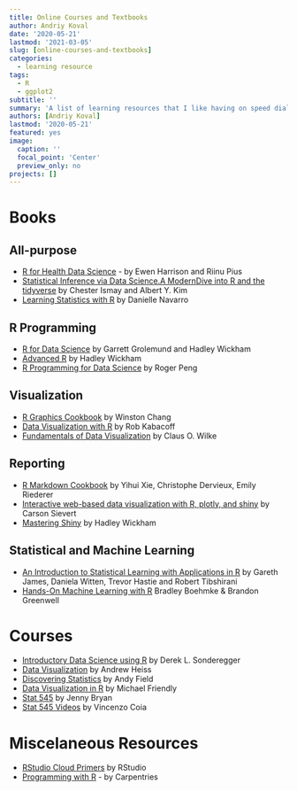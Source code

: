 ```yaml
---
title: Online Courses and Textbooks
author: Andriy Koval
date: '2020-05-21'
lastmod: '2021-03-05'
slug: [online-courses-and-textbooks]
categories:
  - learning resource
tags:
  - R
  - ggplot2
subtitle: ''
summary: 'A list of learning resources that I like having on speed dial'
authors: [Andriy Koval]
lastmod: '2020-05-21'
featured: yes
image:
  caption: ''
  focal_point: 'Center'
  preview_only: no
projects: []
---
```



# Books

## All-purpose

- [R for Health Data Science](https://argoshare.is.ed.ac.uk/healthyr_book/) - by Ewen Harrison and Riinu Pius    
- [Statistical Inference via Data Science.A ModernDive into R and the tidyverse](https://moderndive.com/) by Chester Ismay and Albert Y. Kim  
- [Learning Statistics with R](https://learningstatisticswithr.com/book/) by Danielle Navarro   


## R Programming  
- [R for Data Science](https://r4ds.had.co.nz/)  by Garrett Grolemund and Hadley Wickham   
- [Advanced R](https://adv-r.hadley.nz/) by Hadley Wickham
- [R Programming for Data Science](https://bookdown.org/rdpeng/rprogdatascience/) by Roger Peng  

## Visualization
- [R Graphics Cookbook](https://r-graphics.org/) by Winston Chang  
- [Data Visualization with R](https://rkabacoff.github.io/datavis/) by Rob Kabacoff    
- [Fundamentals of Data Visualization](https://clauswilke.com/dataviz/) by Claus O. Wilke    

## Reporting
- [R Markdown Cookbook](https://bookdown.org/yihui/rmarkdown-cookbook/) by Yihui Xie, Christophe Dervieux, Emily Riederer  
- [Interactive web-based data visualization with R, plotly, and shiny](https://plotly-r.com/index.html) by Carson Sievert     
- [Mastering Shiny](https://mastering-shiny.org/) by Hadley Wickham   

## Statistical and Machine Learning
- [An Introduction to Statistical Learning with Applications in R](http://faculty.marshall.usc.edu/gareth-james/ISL/) by Gareth James, Daniela Witten, Trevor Hastie and Robert Tibshirani   
- [Hands-On Machine Learning with R](https://bradleyboehmke.github.io/HOML/) Bradley Boehmke & Brandon Greenwell     

# Courses
- [Introductory Data Science using R](https://dereksonderegger.github.io/444/index.html) by Derek L. Sonderegger   
- [Data Visualization](https://datavizm20.classes.andrewheiss.com/) by Andrew Heiss  
- [Discovering Statistics](https://www.discoveringstatistics.com/) by Andy Field  
- [Data Visualization in R](http://datavis.ca/courses/RGraphics/) by Michael Friendly  
- [Stat 545](https://stat545.com/) by Jenny Bryan
- [Stat 545 Videos](https://www.youtube.com/channel/UCrB-uourf2vxGeBnGjQrA0w/featured) by Vincenzo Coia

# Miscelaneous Resources

- [RStudio Cloud Primers](https://rstudio.cloud/learn/primers) by RStudio
- [Programming with R](https://swcarpentry.github.io/r-novice-inflammation/) - by Carpentries
